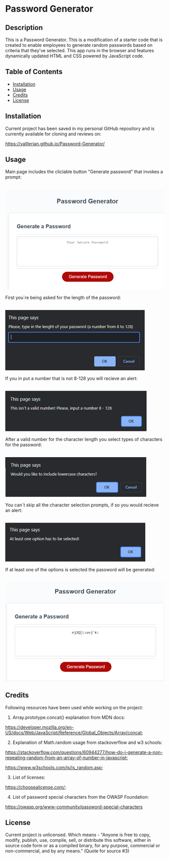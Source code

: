 # Password Generator

## Description

This is a Password Generator.
This is a modification of a starter code that is created to enable employees to generate random passwords based on criteria that they’ve selected.
This app runs in the browser and features dynamically updated HTML and CSS powered by JavaScript code.


## Table of Contents
- [Installation](#installation)
- [Usage](#usage)
- [Credits](#credits)
- [License](#license)

## Installation
Current project has been saved in my personal GitHub repository and is currently available for cloning and reviews on:

https://valllerian.github.io/Password-Generator/

## Usage

Main page includes the cliclable button "Generate password" that invokes a prompt:

<br>
<img alt="Main Page screenchot" src="Images/Image1.jpg" />
<br>

First you`re being asked for the length of the password:

<br>
<img alt="length selection prompt" src="Images/Image2.jpg" />
<br>


If you in put a number that is not 8-128 you will recieve an alert:

<br>
<img alt="invalid length alert" src="Images/Image3.jpg" />
<br>

After a valid number for the character length you select types of characters for the password:

<br>
<img alt="types of characters selection" src="Images/Image4.jpg" />
<br>

You can`t skip all the character selection prompts, if so you would recieve an alert:


<br>
<img alt="an alert for canceling all the character type prompts" src="Images/Image5.jpg" />
<br>

If at least one of the options is selected the password will be generated:

<br>
<img alt="Generated password on the page" src="Images/Image6.jpg" />
<br>


## Credits
Following resources  have been used while working on the project:

1) Array.prototype.concat() explanation from MDN docs:

https://developer.mozilla.org/en-US/docs/Web/JavaScript/Reference/Global_Objects/Array/concat;


2) Explanation of Math.random usage from stackoverflow and w3 schools:

https://stackoverflow.com/questions/60944277/how-do-i-generate-a-non-repeating-random-from-an-array-of-number-in-javascript;

https://www.w3schools.com/js/js_random.asp;

3) List of licenses:

 https://choosealicense.com/;

4) List of password special characters from the OWASP Foundation: 

https://owasp.org/www-community/password-special-characters




## License
Current project is unlicensed. Which means - "Anyone is free to copy, modify, publish, use, compile, sell, or
distribute this software, either in source code form or as a compiled
binary, for any purpose, commercial or non-commercial, and by any
means." (Quote for source #3)

